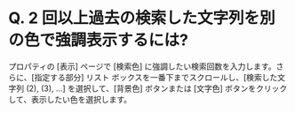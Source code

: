 # Q. 2 回以上過去の検索した文字列を別の色で強調表示するには?

プロパティの \[表示\] ページで \[検索色\] に強調したい検索回数を入力します。さらに、\[指定する部分\] リスト
ボックスを一番下までスクロールし、\[検索した文字列 (2), (3), ...\] を選択して、\[背景色\] ボタンまたは \[文字色\]
ボタンをクリックして、表示したい色を選択します。
